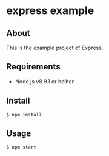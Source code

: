 # express example

## About

This is the example project of Express.

## Requirements

* Node.js v8.9.1 or heiher

## Install

```
$ npm install
```

## Usage

```
$ npm start
```
